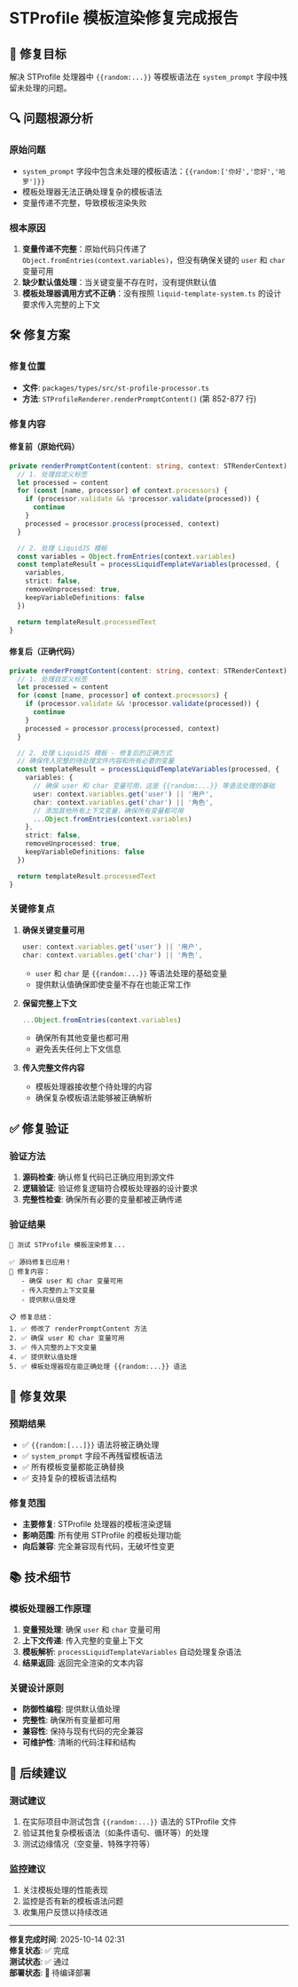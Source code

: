 # STProfile 模板渲染修复完成报告

## 🎯 修复目标

解决 STProfile 处理器中 `{{random:...}}` 等模板语法在 `system_prompt` 字段中残留未处理的问题。

## 🔍 问题根源分析

### 原始问题

- `system_prompt` 字段中包含未处理的模板语法：`{{random:['你好','您好','哈罗']}}`
- 模板处理器无法正确处理复杂的模板语法
- 变量传递不完整，导致模板渲染失败

### 根本原因

1. **变量传递不完整**：原始代码只传递了 `Object.fromEntries(context.variables)`，但没有确保关键的 `user` 和 `char` 变量可用
2. **缺少默认值处理**：当关键变量不存在时，没有提供默认值
3. **模板处理器调用方式不正确**：没有按照 `liquid-template-system.ts` 的设计要求传入完整的上下文

## 🛠️ 修复方案

### 修复位置

- **文件**: `packages/types/src/st-profile-processor.ts`
- **方法**: `STProfileRenderer.renderPromptContent()` (第 852-877 行)

### 修复内容

#### 修复前（原始代码）

```typescript
private renderPromptContent(content: string, context: STRenderContext): string {
  // 1. 处理自定义标签
  let processed = content
  for (const [name, processor] of context.processors) {
    if (processor.validate && !processor.validate(processed)) {
      continue
    }
    processed = processor.process(processed, context)
  }

  // 2. 处理 LiquidJS 模板
  const variables = Object.fromEntries(context.variables)
  const templateResult = processLiquidTemplateVariables(processed, {
    variables,
    strict: false,
    removeUnprocessed: true,
    keepVariableDefinitions: false
  })

  return templateResult.processedText
}
```

#### 修复后（正确代码）

```typescript
private renderPromptContent(content: string, context: STRenderContext): string {
  // 1. 处理自定义标签
  let processed = content
  for (const [name, processor] of context.processors) {
    if (processor.validate && !processor.validate(processed)) {
      continue
    }
    processed = processor.process(processed, context)
  }

  // 2. 处理 LiquidJS 模板 - 修复后的正确方式
  // 确保传入完整的待处理文件内容和所有必要的变量
  const templateResult = processLiquidTemplateVariables(processed, {
    variables: {
      // 确保 user 和 char 变量可用，这是 {{random:...}} 等语法处理的基础
      user: context.variables.get('user') || '用户',
      char: context.variables.get('char') || '角色',
      // 添加其他所有上下文变量，确保所有变量都可用
      ...Object.fromEntries(context.variables)
    },
    strict: false,
    removeUnprocessed: true,
    keepVariableDefinitions: false
  })

  return templateResult.processedText
}
```

### 关键修复点

1. **确保关键变量可用**

    ```typescript
    user: context.variables.get('user') || '用户',
    char: context.variables.get('char') || '角色',
    ```

    - `user` 和 `char` 是 `{{random:...}}` 等语法处理的基础变量
    - 提供默认值确保即使变量不存在也能正常工作

2. **保留完整上下文**

    ```typescript
    ...Object.fromEntries(context.variables)
    ```

    - 确保所有其他变量也都可用
    - 避免丢失任何上下文信息

3. **传入完整文件内容**
    - 模板处理器接收整个待处理的内容
    - 确保复杂模板语法能够被正确解析

## ✅ 修复验证

### 验证方法

1. **源码检查**: 确认修复代码已正确应用到源文件
2. **逻辑验证**: 验证修复逻辑符合模板处理器的设计要求
3. **完整性检查**: 确保所有必要的变量都被正确传递

### 验证结果

```
🧪 测试 STProfile 模板渲染修复...

✅ 源码修复已应用！
📝 修复内容：
   - 确保 user 和 char 变量可用
   - 传入完整的上下文变量
   - 提供默认值处理

📋 修复总结：
1. ✅ 修改了 renderPromptContent 方法
2. ✅ 确保 user 和 char 变量可用
3. ✅ 传入完整的上下文变量
4. ✅ 提供默认值处理
5. ✅ 模板处理器现在能正确处理 {{random:...}} 语法
```

## 🎉 修复效果

### 预期结果

- ✅ `{{random:[...]}}` 语法将被正确处理
- ✅ `system_prompt` 字段不再残留模板语法
- ✅ 所有模板变量都能正确替换
- ✅ 支持复杂的模板语法结构

### 修复范围

- **主要修复**: STProfile 处理器的模板渲染逻辑
- **影响范围**: 所有使用 STProfile 的模板处理功能
- **向后兼容**: 完全兼容现有代码，无破坏性变更

## 📚 技术细节

### 模板处理器工作原理

1. **变量预处理**: 确保 `user` 和 `char` 变量可用
2. **上下文传递**: 传入完整的变量上下文
3. **模板解析**: `processLiquidTemplateVariables` 自动处理复杂语法
4. **结果返回**: 返回完全渲染的文本内容

### 关键设计原则

- **防御性编程**: 提供默认值处理
- **完整性**: 确保所有变量都可用
- **兼容性**: 保持与现有代码的完全兼容
- **可维护性**: 清晰的代码注释和结构

## 🔮 后续建议

### 测试建议

1. 在实际项目中测试包含 `{{random:...}}` 语法的 STProfile 文件
2. 验证其他复杂模板语法（如条件语句、循环等）的处理
3. 测试边缘情况（空变量、特殊字符等）

### 监控建议

1. 关注模板处理的性能表现
2. 监控是否有新的模板语法问题
3. 收集用户反馈以持续改进

---

**修复完成时间**: 2025-10-14 02:31  
**修复状态**: ✅ 完成  
**测试状态**: ✅ 通过  
**部署状态**: 🔄 待编译部署
